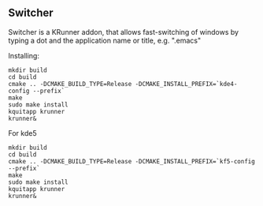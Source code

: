 Switcher 
----------------------

Switcher is a KRunner addon, that allows fast-switching of windows by typing a dot and the application name or title, e.g. ".emacs"

Installing:
```
mkdir build
cd build
cmake .. -DCMAKE_BUILD_TYPE=Release -DCMAKE_INSTALL_PREFIX=`kde4-config --prefix`
make
sudo make install
kquitapp krunner
krunner&
```

For kde5
```
mkdir build
cd build
cmake .. -DCMAKE_BUILD_TYPE=Release -DCMAKE_INSTALL_PREFIX=`kf5-config --prefix`
make
sudo make install
kquitapp krunner
krunner&
```

